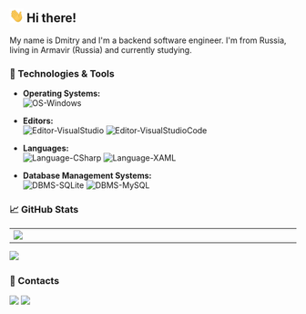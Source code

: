## <img src="https://github.com/Daerius-rs/Daerius-rs/blob/master/_resources/gifs/wave.gif" width="25px" /> Hi there! 

My name is Dmitry and I'm a backend software engineer. I'm from Russia, living in Armavir (Russia) and currently studying.


### 🔧 Technologies & Tools

- **Operating Systems:**<br/>
  ![OS-Windows](https://img.shields.io/badge/OS-Windows-informational?style=flat-square&logo=windows&logoColor=white&color=5194f0&bgcolor=110d17)

- **Editors:**<br/>
  ![Editor-VisualStudio](https://img.shields.io/badge/Editor-Visual%20Studio-informational?style=flat-square&logo=visual-studio&logoColor=white&color=5194f0)
  ![Editor-VisualStudioCode](https://img.shields.io/badge/Editor-Visual%20Studio%20Code-informational?style=flat-square&logo=visual-studio-code&logoColor=white&color=5194f0)

- **Languages:**<br/>
  ![Language-CSharp](https://img.shields.io/badge/Language-C%23-informational?style=flat-square&logo=c-sharp&logoColor=white&color=5194f0)
  ![Language-XAML](https://img.shields.io/badge/Language-XAML-informational?style=flat-square&logo=xaml&logoColor=white&color=5194f0)

- **Database Management Systems:**<br/>
  ![DBMS-SQLite](https://img.shields.io/badge/DBMS-SQLite-informational?style=flat-square&logo=sqlite&logoColor=white&color=5194f0)
  ![DBMS-MySQL](https://img.shields.io/badge/DBMS-MySQL-informational?style=flat-square&logo=mysql&logoColor=white&color=5194f0)


### 📈 GitHub Stats

<p align="center">
  <table>
    <tr>
      <td><img width="550px" align="left" src="https://github-readme-stats.vercel.app/api?username=Daerius-rs&hide_border=true&count_private=true&layout=compact&hide_title=true&theme=dark&icon_color=5194f0&bg_color=0d1117&show_icons=true" /></td>
      <td><img width="550px" src="https://github-readme-stats.vercel.app/api/top-langs/?username=Daerius-rs&hide_border=true&count_private=true&layout=compact&hide_title=true&theme=dark&icon_color=5194f0&bg_color=0d1117" /></td>
    </tr>   
  </table>
</p>

<p>
  <img src="https://visitor-badge.glitch.me/badge?page_id=Daerius-rs.visitor-badge&color=5194f0" />
</p>


### 👥 Contacts

<p>
  <a href="https://mailhide.io/e/kiPQUqZQ"><img src="https://img.shields.io/badge/email-reveal-2a8?style=flat-square&logo=gmail&logoColor=white&color=5194f0" /></a>
  <a href="https://t.me/daerius_rs"><img src="https://img.shields.io/badge/telegram-daerius__rs-2a8?style=flat-square&logo=telegram&logoColor=white&color=5194f0" /></a>
</p>



